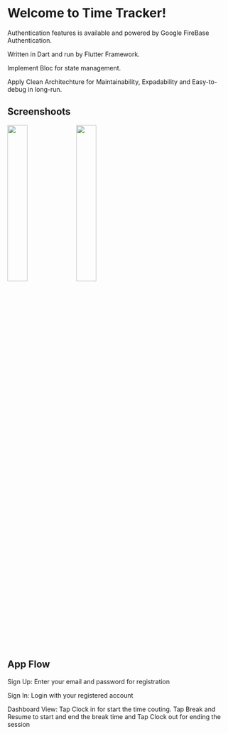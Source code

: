 # Welcome to Time Tracker!

Authentication features is available and powered by Google FireBase Authentication.

Written in Dart and run by Flutter Framework.

Implement Bloc for state management.

Apply Clean Architechture for Maintainability, Expadability and Easy-to-debug in long-run.


## Screenshoots

<img src="https://github.com/haitran0508/time_tracker_demo/assets/93150875/a036c0ad-8748-4b59-aa36-7ca63db42807"  width=30% height=30%> <img src="https://github.com/haitran0508/time_tracker_demo/assets/93150875/44d8bf9b-1683-4906-a48e-0bc8e0ebc50d"  width=30% height=30%>


## App Flow

Sign Up: Enter your email and password for registration

Sign In: Login with your registered account

Dashboard View: Tap Clock in for start the time couting. Tap Break and Resume to start and end the break time and Tap Clock out for ending the session
